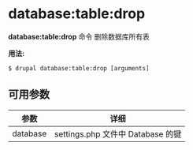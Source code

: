 # database:table:drop
**database:table:drop** 命令 删除数据库所有表

**用法:**
```
$ drupal database:table:drop [arguments] 
```

## 可用参数
参数 | 详细
---------|-------------
database | settings.php 文件中 Database 的键
